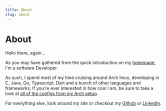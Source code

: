 ```yaml
---
title: About
slug: about
---
```


# About

Hello there, again...

As you may have gathered from the quick introduction on my [homepage](/), I'm a software Developer. 

As such, I spend most of my time cruising around Arch linux, developing in C, Java, Go, Typescript, Dart and a bunch of other languages and frameworks. If you're ever interested in how cool I am, be sure to take a look at [all of the configs from my Arch setup](https://github.com/grossamos/.dotfiles).

For everything else, look around my site or checkout my [Github](https://github.com/grossamos) or [LinkedIn](https://de.linkedin.com/in/amos-gro%C3%9F-19a7b2198).
